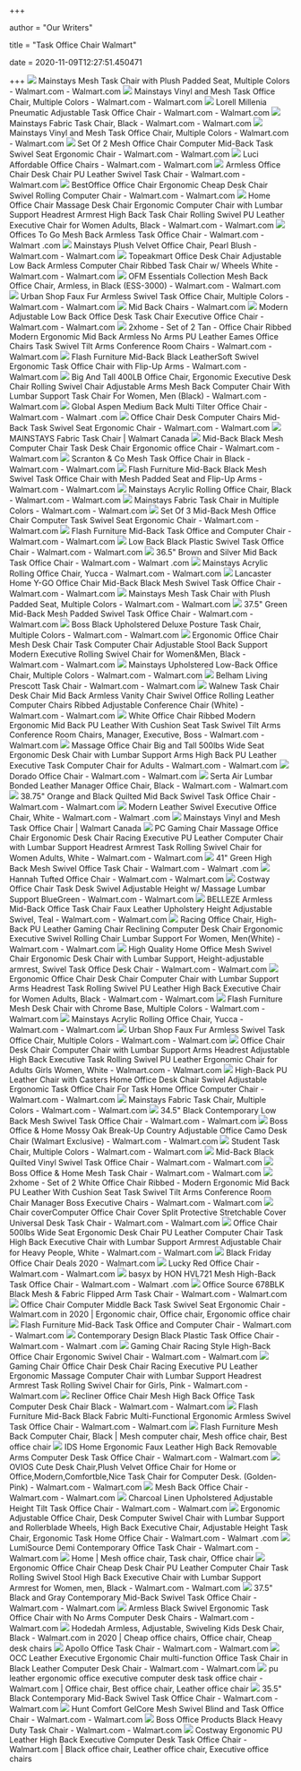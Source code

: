 +++
        
author = "Our Writers"
        
title = "Task Office Chair Walmart"
        
date = 2020-11-09T12:27:51.450471
        
+++
[ ![](https://i5.walmartimages.com/asr/1281a466-cac2-440f-92bb-67d602abb525_1.1dabca0d0223cff18349bd3240633da7.jpeg)](https://i5.walmartimages.com/asr/1281a466-cac2-440f-92bb-67d602abb525_1.1dabca0d0223cff18349bd3240633da7.jpeg) Mainstays Mesh Task Chair with Plush Padded Seat, Multiple Colors - Walmart.com  - Walmart.com
[ ![](https://i5.walmartimages.com/asr/eaeafd42-1062-4cee-8486-b88d738db64c_1.acd22421b5dd0db1962eeaaadd216a4e.jpeg)](https://i5.walmartimages.com/asr/eaeafd42-1062-4cee-8486-b88d738db64c_1.acd22421b5dd0db1962eeaaadd216a4e.jpeg) Mainstays Vinyl and Mesh Task Office Chair, Multiple Colors - Walmart.com -  Walmart.com
[ ![](https://i5.walmartimages.com/asr/4ac4e417-69d5-4633-b5a6-b69e8414cdbb_1.780faccb1a2ec1e02765c89ec0b987b8.jpeg?odnWidth=612&odnHeight=612&odnBg=ffffff)](https://i5.walmartimages.com/asr/4ac4e417-69d5-4633-b5a6-b69e8414cdbb_1.780faccb1a2ec1e02765c89ec0b987b8.jpeg?odnWidth=612&odnHeight=612&odnBg=ffffff) Lorell Millenia Pneumatic Adjustable Task Office Chair - Walmart.com -  Walmart.com
[ ![](https://i5.walmartimages.com/asr/88753296-1edc-4fec-913c-c3749c2dfcc8_1.d58f729c128f23a4a3a0c1080f39eb5b.jpeg?odnWidth=612&odnHeight=612&odnBg=ffffff)](https://i5.walmartimages.com/asr/88753296-1edc-4fec-913c-c3749c2dfcc8_1.d58f729c128f23a4a3a0c1080f39eb5b.jpeg?odnWidth=612&odnHeight=612&odnBg=ffffff) Mainstays Fabric Task Chair, Black - Walmart.com - Walmart.com
[ ![](https://i5.walmartimages.com/asr/cb7356ef-599b-43e2-8841-445703c10fb5_1.4e9f7a797e8e69edc102b86d980f8022.jpeg?odnWidth=612&odnHeight=612&odnBg=ffffff)](https://i5.walmartimages.com/asr/cb7356ef-599b-43e2-8841-445703c10fb5_1.4e9f7a797e8e69edc102b86d980f8022.jpeg?odnWidth=612&odnHeight=612&odnBg=ffffff) Mainstays Vinyl and Mesh Task Office Chair, Multiple Colors - Walmart.com -  Walmart.com
[ ![](https://i5.walmartimages.com/asr/4df5c3b0-1023-48fc-aa3b-106e3c95d691_1.92add7915e26918feb4903b3fe2f7fa9.jpeg?odnWidth=612&odnHeight=612&odnBg=ffffff)](https://i5.walmartimages.com/asr/4df5c3b0-1023-48fc-aa3b-106e3c95d691_1.92add7915e26918feb4903b3fe2f7fa9.jpeg?odnWidth=612&odnHeight=612&odnBg=ffffff) Set Of 2 Mesh Office Chair Computer Mid-Back Task Swivel Seat Ergonomic  Chair - Walmart.com - Walmart.com
[ ![](https://i5.walmartimages.com/asr/1137a803-68ff-432f-a14a-330c28b4cbe9_1.2c674019f4af93575356fb5d99790297.jpeg?odnWidth=612&odnHeight=612&odnBg=ffffff)](https://i5.walmartimages.com/asr/1137a803-68ff-432f-a14a-330c28b4cbe9_1.2c674019f4af93575356fb5d99790297.jpeg?odnWidth=612&odnHeight=612&odnBg=ffffff) Luci Affordable Office Chairs - Walmart.com - Walmart.com
[ ![](https://i5.walmartimages.com/asr/547cccd7-cfb8-419d-a8c2-2cf612e1eb05_1.d639368346c1b5b4fcb371a5cd4cf56c.jpeg?odnWidth=612&odnHeight=612&odnBg=ffffff)](https://i5.walmartimages.com/asr/547cccd7-cfb8-419d-a8c2-2cf612e1eb05_1.d639368346c1b5b4fcb371a5cd4cf56c.jpeg?odnWidth=612&odnHeight=612&odnBg=ffffff) Armless Office Chair Desk Chair PU Leather Swivel Task Chair - Walmart.com  - Walmart.com
[ ![](https://i5.walmartimages.com/asr/5bf5b155-ed9b-409d-950e-e178564f22e3_1.3406acb954f956357bc79cb4832ba3c2.jpeg?odnWidth=612&odnHeight=612&odnBg=ffffff)](https://i5.walmartimages.com/asr/5bf5b155-ed9b-409d-950e-e178564f22e3_1.3406acb954f956357bc79cb4832ba3c2.jpeg?odnWidth=612&odnHeight=612&odnBg=ffffff) BestOffice Office Chair Ergonomic Cheap Desk Chair Swivel Rolling Computer  Chair - Walmart.com - Walmart.com
[ ![](https://i5.walmartimages.com/asr/2ab43621-0110-48a0-9fd5-6db48d5ee8e4_1.ff8d1590e386fcecebeb781fd92010b1.jpeg?odnWidth=612&odnHeight=612&odnBg=ffffff)](https://i5.walmartimages.com/asr/2ab43621-0110-48a0-9fd5-6db48d5ee8e4_1.ff8d1590e386fcecebeb781fd92010b1.jpeg?odnWidth=612&odnHeight=612&odnBg=ffffff) Home Office Chair Massage Desk Chair Ergonomic Computer Chair with Lumbar  Support Headrest Armrest High Back Task Chair Rolling Swivel PU Leather Executive  Chair for Women Adults, Black - Walmart.com - Walmart.com
[ ![](https://i5.walmartimages.com/asr/9ab00f64-a7e7-4328-874e-9b1ddcb30b6c_1.f4c8af63d3c6b88694949df25505d075.jpeg?odnWidth=612&odnHeight=612&odnBg=ffffff)](https://i5.walmartimages.com/asr/9ab00f64-a7e7-4328-874e-9b1ddcb30b6c_1.f4c8af63d3c6b88694949df25505d075.jpeg?odnWidth=612&odnHeight=612&odnBg=ffffff) Offices To Go Mesh Back Armless Task Office Chair - Walmart.com - Walmart .com
[ ![](https://i5.walmartimages.com/asr/cfa99438-3fc7-464d-a8fd-5142eac51188_1.1100235c3e157c07b581c92eb1f39c08.jpeg?odnWidth=612&odnHeight=612&odnBg=ffffff)](https://i5.walmartimages.com/asr/cfa99438-3fc7-464d-a8fd-5142eac51188_1.1100235c3e157c07b581c92eb1f39c08.jpeg?odnWidth=612&odnHeight=612&odnBg=ffffff) Mainstays Plush Velvet Office Chair, Pearl Blush - Walmart.com - Walmart.com
[ ![](https://i5.walmartimages.com/asr/c9db417d-693b-40bf-af80-1f2ca7e668d5_1.b72be5e5b0656ffa5cdef0f83f05ae3f.png?odnWidth=612&odnHeight=612&odnBg=ffffff)](https://i5.walmartimages.com/asr/c9db417d-693b-40bf-af80-1f2ca7e668d5_1.b72be5e5b0656ffa5cdef0f83f05ae3f.png?odnWidth=612&odnHeight=612&odnBg=ffffff) Topeakmart Office Desk Chair Adjustable Low Back Armless Computer Chair  Ribbed Task Chair w/ Wheels White - Walmart.com - Walmart.com
[ ![](https://i5.walmartimages.com/asr/794a48e0-211e-4b46-bd15-ebb4178f5f4b_1.e0958d833ee3addf15bf3520217cf15f.jpeg?odnWidth=612&odnHeight=612&odnBg=ffffff)](https://i5.walmartimages.com/asr/794a48e0-211e-4b46-bd15-ebb4178f5f4b_1.e0958d833ee3addf15bf3520217cf15f.jpeg?odnWidth=612&odnHeight=612&odnBg=ffffff) OFM Essentials Collection Mesh Back Office Chair, Armless, in Black  (ESS-3000) - Walmart.com - Walmart.com
[ ![](https://i5.walmartimages.com/asr/49f98211-0bdd-4c87-aee5-66ffbd3f0f45_2.7aa4fb40c2f79abce838d92593a4e864.jpeg)](https://i5.walmartimages.com/asr/49f98211-0bdd-4c87-aee5-66ffbd3f0f45_2.7aa4fb40c2f79abce838d92593a4e864.jpeg) Urban Shop Faux Fur Armless Swivel Task Office Chair, Multiple Colors -  Walmart.com - Walmart.com
[ ![](https://i5.walmartimages.com/asr/ecfddb5a-eba0-445d-b282-1a1a60cdacb9_1.628cacc2088eab6faf7c058b427a6b70.jpeg)](https://i5.walmartimages.com/asr/ecfddb5a-eba0-445d-b282-1a1a60cdacb9_1.628cacc2088eab6faf7c058b427a6b70.jpeg) Mid Back Chairs - Walmart.com
[ ![](https://i5.walmartimages.com/asr/4482695c-291a-4975-8d7c-3ac7de2405ee_1.54a63c0e6a1ec15082d6d86fa4f70948.jpeg?odnWidth=612&odnHeight=612&odnBg=ffffff)](https://i5.walmartimages.com/asr/4482695c-291a-4975-8d7c-3ac7de2405ee_1.54a63c0e6a1ec15082d6d86fa4f70948.jpeg?odnWidth=612&odnHeight=612&odnBg=ffffff) Modern Adjustable Low Back Office Desk Task Chair Executive Office Chair -  Walmart.com - Walmart.com
[ ![](https://i5.walmartimages.com/asr/835dcbf8-aa1f-4ea0-befb-ffb8f3ecc2d4_1.ce2d68621c714b4fef23417bfa0c5989.jpeg?odnWidth=612&odnHeight=612&odnBg=ffffff)](https://i5.walmartimages.com/asr/835dcbf8-aa1f-4ea0-befb-ffb8f3ecc2d4_1.ce2d68621c714b4fef23417bfa0c5989.jpeg?odnWidth=612&odnHeight=612&odnBg=ffffff) 2xhome - Set of 2 Tan - Office Chair Ribbed Modern Ergonomic Mid Back  Armless No Arms PU Leather Eames Office Chairs Task Swivel Tilt Arms  Conference Room Chairs - Walmart.com - Walmart.com
[ ![](https://i5.walmartimages.com/asr/e1827d01-9558-4268-a78a-378a9b0cb072_3.c075ef56f9baf89f64bb6bc6832b47ff.jpeg?odnWidth=612&odnHeight=612&odnBg=ffffff)](https://i5.walmartimages.com/asr/e1827d01-9558-4268-a78a-378a9b0cb072_3.c075ef56f9baf89f64bb6bc6832b47ff.jpeg?odnWidth=612&odnHeight=612&odnBg=ffffff) Flash Furniture Mid-Back Black LeatherSoft Swivel Ergonomic Task Office  Chair with Flip-Up Arms - Walmart.com - Walmart.com
[ ![](https://i5.walmartimages.com/asr/856b7105-dc30-4a09-a085-90879071abb4_1.4613fe80f540140dc0c7327e28febe00.jpeg?odnWidth=612&odnHeight=612&odnBg=ffffff)](https://i5.walmartimages.com/asr/856b7105-dc30-4a09-a085-90879071abb4_1.4613fe80f540140dc0c7327e28febe00.jpeg?odnWidth=612&odnHeight=612&odnBg=ffffff) Big And Tall 400LB Office Chair, Ergonomic Executive Desk Chair Rolling  Swivel Chair Adjustable Arms Mesh Back Computer Chair With Lumbar Support Task  Chair For Women, Men (Black) - Walmart.com - Walmart.com
[ ![](https://i5.walmartimages.com/asr/6f514c43-37fd-48db-85c6-8c5d92572b3b_1.f28d67b3d784386aa9a14f5f7c81d25a.jpeg?odnWidth=612&odnHeight=612&odnBg=ffffff)](https://i5.walmartimages.com/asr/6f514c43-37fd-48db-85c6-8c5d92572b3b_1.f28d67b3d784386aa9a14f5f7c81d25a.jpeg?odnWidth=612&odnHeight=612&odnBg=ffffff) Global Aspen Medium Back Multi Tilter Office Chair - Walmart.com - Walmart .com
[ ![](https://i5.walmartimages.com/asr/ee213ddb-bea9-4e6b-ad76-a113443e58cd_1.8115a86f125dfb6e5e96f0c4b610bf97.jpeg?odnWidth=612&odnHeight=612&odnBg=ffffff)](https://i5.walmartimages.com/asr/ee213ddb-bea9-4e6b-ad76-a113443e58cd_1.8115a86f125dfb6e5e96f0c4b610bf97.jpeg?odnWidth=612&odnHeight=612&odnBg=ffffff) Office Chair Desk Computer Chairs Mid-Back Task Swivel Seat Ergonomic Chair  - Walmart.com - Walmart.com
[ ![](https://i5.walmartimages.ca/images/Large/32_/new/999999-945476100332_NEW.jpg)](https://i5.walmartimages.ca/images/Large/32_/new/999999-945476100332_NEW.jpg) MAINSTAYS Fabric Task Chair | Walmart Canada
[ ![](https://i5.walmartimages.com/asr/422ea516-3ba3-4c65-af60-702c4e6aac01_1.001ff6a289ae29082fb5cd03419f5545.jpeg?odnWidth=612&odnHeight=612&odnBg=ffffff)](https://i5.walmartimages.com/asr/422ea516-3ba3-4c65-af60-702c4e6aac01_1.001ff6a289ae29082fb5cd03419f5545.jpeg?odnWidth=612&odnHeight=612&odnBg=ffffff) Mid-Back Black Mesh Computer Chair Task Desk Chair Ergonomic office Chair -  Walmart.com - Walmart.com
[ ![](https://i5.walmartimages.com/asr/a87302ee-b3f5-40b4-9dc8-6d26a0ce7245_1.64dd2754d54433b18a7bd81450bcb745.jpeg)](https://i5.walmartimages.com/asr/a87302ee-b3f5-40b4-9dc8-6d26a0ce7245_1.64dd2754d54433b18a7bd81450bcb745.jpeg) Scranton & Co Mesh Task Office Chair in Black - Walmart.com - Walmart.com
[ ![](https://i5.walmartimages.com/asr/1675a88d-5061-4e29-acba-b732979d12ab_3.6aca24c88e4b3784e78154b853145722.jpeg?odnWidth=612&odnHeight=612&odnBg=ffffff)](https://i5.walmartimages.com/asr/1675a88d-5061-4e29-acba-b732979d12ab_3.6aca24c88e4b3784e78154b853145722.jpeg?odnWidth=612&odnHeight=612&odnBg=ffffff) Flash Furniture Mid-Back Black Mesh Swivel Task Office Chair with Mesh  Padded Seat and Flip-Up Arms - Walmart.com - Walmart.com
[ ![](https://i5.walmartimages.com/asr/0ad86ae9-141d-4b75-b374-65c8573a08a5_1.bfc7777d83eade381bb9c508e23bb7b0.jpeg)](https://i5.walmartimages.com/asr/0ad86ae9-141d-4b75-b374-65c8573a08a5_1.bfc7777d83eade381bb9c508e23bb7b0.jpeg) Mainstays Acrylic Rolling Office Chair, Black - Walmart.com - Walmart.com
[ ![](https://i5.walmartimages.com/asr/097b4b92-1e7b-4944-a124-482d026f7d4f_1.423efa475d8edbe6fb004f0ec1f9cca7.jpeg)](https://i5.walmartimages.com/asr/097b4b92-1e7b-4944-a124-482d026f7d4f_1.423efa475d8edbe6fb004f0ec1f9cca7.jpeg) Mainstays Fabric Task Chair in Multiple Colors - Walmart.com - Walmart.com
[ ![](https://i5.walmartimages.com/asr/6b937ad0-33d7-4e56-88d6-62e581dff983_1.6bfbae4520425264bf13fd1d5d83761e.jpeg?odnWidth=612&odnHeight=612&odnBg=ffffff)](https://i5.walmartimages.com/asr/6b937ad0-33d7-4e56-88d6-62e581dff983_1.6bfbae4520425264bf13fd1d5d83761e.jpeg?odnWidth=612&odnHeight=612&odnBg=ffffff) Set Of 3 Mid-Back Mesh Office Chair Computer Task Swivel Seat Ergonomic  Chair - Walmart.com - Walmart.com
[ ![](https://i5.walmartimages.com/asr/192c84b0-60d2-475c-91bf-11d27fbc83b2.6cb24a77f50324fa27f482605add8f57.jpeg?odnWidth=612&odnHeight=612&odnBg=ffffff)](https://i5.walmartimages.com/asr/192c84b0-60d2-475c-91bf-11d27fbc83b2.6cb24a77f50324fa27f482605add8f57.jpeg?odnWidth=612&odnHeight=612&odnBg=ffffff) Flash Furniture Mid-Back Task Office and Computer Chair - Walmart.com -  Walmart.com
[ ![](https://i5.walmartimages.com/asr/dd92943f-dc68-4c6c-8905-71a7f9e3ae07_1.9898037cd25173a4b921ced0e07d13f1.jpeg?odnWidth=612&odnHeight=612&odnBg=ffffff)](https://i5.walmartimages.com/asr/dd92943f-dc68-4c6c-8905-71a7f9e3ae07_1.9898037cd25173a4b921ced0e07d13f1.jpeg?odnWidth=612&odnHeight=612&odnBg=ffffff) Low Back Black Plastic Swivel Task Office Chair - Walmart.com - Walmart.com
[ ![](https://i5.walmartimages.com/asr/f9972c72-6933-4ed8-9c7b-d3eb3444f2a5.c9236b2f465cd18b17d8b54b06dbfd0e.jpeg?odnWidth=612&odnHeight=612&odnBg=ffffff)](https://i5.walmartimages.com/asr/f9972c72-6933-4ed8-9c7b-d3eb3444f2a5.c9236b2f465cd18b17d8b54b06dbfd0e.jpeg?odnWidth=612&odnHeight=612&odnBg=ffffff) 36.5" Brown and Silver Mid Back Task Office Chair - Walmart.com - Walmart .com
[ ![](https://i5.walmartimages.com/asr/ab65539b-f6fc-4067-af02-d4617cac9d39_1.b056e1bb2d434ad09df3cf7bb884020d.jpeg?odnWidth=612&odnHeight=612&odnBg=ffffff)](https://i5.walmartimages.com/asr/ab65539b-f6fc-4067-af02-d4617cac9d39_1.b056e1bb2d434ad09df3cf7bb884020d.jpeg?odnWidth=612&odnHeight=612&odnBg=ffffff) Mainstays Acrylic Rolling Office Chair, Yucca - Walmart.com - Walmart.com
[ ![](https://i5.walmartimages.com/asr/bf88b37c-1364-496b-a82e-2abe4641a163.2cf25a42d5b15260ad44f2bd1c6dd6b5.jpeg?odnWidth=612&odnHeight=612&odnBg=ffffff)](https://i5.walmartimages.com/asr/bf88b37c-1364-496b-a82e-2abe4641a163.2cf25a42d5b15260ad44f2bd1c6dd6b5.jpeg?odnWidth=612&odnHeight=612&odnBg=ffffff) Lancaster Home Y-GO Office Chair Mid-Back Black Mesh Swivel Task Office  Chair - Walmart.com - Walmart.com
[ ![](https://i5.walmartimages.com/asr/c1444645-e39b-4c37-ab16-31ca3c3c1418_1.b91f71906c7a9a4a948d70733dc1a398.jpeg?odnWidth=612&odnHeight=612&odnBg=ffffff)](https://i5.walmartimages.com/asr/c1444645-e39b-4c37-ab16-31ca3c3c1418_1.b91f71906c7a9a4a948d70733dc1a398.jpeg?odnWidth=612&odnHeight=612&odnBg=ffffff) Mainstays Mesh Task Chair with Plush Padded Seat, Multiple Colors - Walmart.com  - Walmart.com
[ ![](https://i5.walmartimages.com/asr/d452095c-5b5b-4d21-bc5d-ca4ae982ed29.eb8fa4f21d0cf494b3dc45f66719b525.jpeg?odnWidth=612&odnHeight=612&odnBg=ffffff)](https://i5.walmartimages.com/asr/d452095c-5b5b-4d21-bc5d-ca4ae982ed29.eb8fa4f21d0cf494b3dc45f66719b525.jpeg?odnWidth=612&odnHeight=612&odnBg=ffffff) 37.5" Green Mid-Back Mesh Padded Swivel Task Office Chair - Walmart.com -  Walmart.com
[ ![](https://i5.walmartimages.com/asr/22ae3c7d-eafa-470a-a9fb-12db76a88f20_1.54f816ce03b519b83b5aa5300c4c35e6.jpeg)](https://i5.walmartimages.com/asr/22ae3c7d-eafa-470a-a9fb-12db76a88f20_1.54f816ce03b519b83b5aa5300c4c35e6.jpeg) Boss Black Upholstered Deluxe Posture Task Chair, Multiple Colors - Walmart.com  - Walmart.com
[ ![](https://i5.walmartimages.com/asr/bb9a7d4f-3623-49ac-8047-1b1b7e15274d_1.8e637c12054149da486d00cd3d046aa9.jpeg?odnWidth=612&odnHeight=612&odnBg=ffffff)](https://i5.walmartimages.com/asr/bb9a7d4f-3623-49ac-8047-1b1b7e15274d_1.8e637c12054149da486d00cd3d046aa9.jpeg?odnWidth=612&odnHeight=612&odnBg=ffffff) Ergonomic Office Chair Mesh Desk Chair Task Computer Chair Adjustable Stool  Back Support Modern Executive Rolling Swivel Chair for Women&Men, Black -  Walmart.com - Walmart.com
[ ![](https://i5.walmartimages.com/asr/5ab773ac-1429-45b4-b262-658a37e3d572_1.74ab8877ff5bdcb2440dcade1ae66d72.jpeg?odnWidth=612&odnHeight=612&odnBg=ffffff)](https://i5.walmartimages.com/asr/5ab773ac-1429-45b4-b262-658a37e3d572_1.74ab8877ff5bdcb2440dcade1ae66d72.jpeg?odnWidth=612&odnHeight=612&odnBg=ffffff) Mainstays Upholstered Low-Back Office Chair, Multiple Colors - Walmart.com  - Walmart.com
[ ![](https://i5.walmartimages.com/asr/48176224-b49b-4ea5-af05-c98d48537c13_1.d56cafaac1c2bbe47d4549c6caaaa29b.jpeg?odnWidth=612&odnHeight=612&odnBg=ffffff)](https://i5.walmartimages.com/asr/48176224-b49b-4ea5-af05-c98d48537c13_1.d56cafaac1c2bbe47d4549c6caaaa29b.jpeg?odnWidth=612&odnHeight=612&odnBg=ffffff) Belham Living Prescott Task Chair - Walmart.com - Walmart.com
[ ![](https://i5.walmartimages.com/asr/91784786-4cd9-4fec-ae77-47d5182c4c24_1.4637b169b795471e3551f972eb7e8e55.jpeg?odnWidth=612&odnHeight=612&odnBg=ffffff)](https://i5.walmartimages.com/asr/91784786-4cd9-4fec-ae77-47d5182c4c24_1.4637b169b795471e3551f972eb7e8e55.jpeg?odnWidth=612&odnHeight=612&odnBg=ffffff) Walnew Task Chair Desk Chair Mid Back Armless Vanity Chair Swivel Office  Rolling Leather Computer Chairs Ribbed Adjustable Conference Chair (White)  - Walmart.com - Walmart.com
[ ![](https://i5.walmartimages.com/asr/2af356b6-69a6-48cd-a007-bccaa8f1c8fd_1.f5b7febf99e658e121d2c606db48ff63.jpeg?odnWidth=612&odnHeight=612&odnBg=ffffff)](https://i5.walmartimages.com/asr/2af356b6-69a6-48cd-a007-bccaa8f1c8fd_1.f5b7febf99e658e121d2c606db48ff63.jpeg?odnWidth=612&odnHeight=612&odnBg=ffffff) White Office Chair Ribbed Modern Ergonomic Mid Back PU Leather With Cushion Seat  Task Swivel Tilt Arms Conference Room Chairs, Manager, Executive, Boss -  Walmart.com - Walmart.com
[ ![](https://i5.walmartimages.com/asr/c583cb1d-9bcf-44cd-b22b-143a013dd2b0_1.8d3d54e512c4b80b1b67d8ca8c73f098.jpeg?odnWidth=612&odnHeight=612&odnBg=ffffff)](https://i5.walmartimages.com/asr/c583cb1d-9bcf-44cd-b22b-143a013dd2b0_1.8d3d54e512c4b80b1b67d8ca8c73f098.jpeg?odnWidth=612&odnHeight=612&odnBg=ffffff) Massage Office Chair Big and Tall 500lbs Wide Seat Ergonomic Desk Chair  with Lumbar Support Arms High Back PU Leather Executive Task Computer Chair  for Adults - Walmart.com - Walmart.com
[ ![](https://i5.walmartimages.com/asr/6e82d89e-d4d6-4ef9-9baf-9f2bf828cfeb_1.fcfe04e93ee7fb589f82abc54d22f9e2.jpeg?odnWidth=612&odnHeight=612&odnBg=ffffff)](https://i5.walmartimages.com/asr/6e82d89e-d4d6-4ef9-9baf-9f2bf828cfeb_1.fcfe04e93ee7fb589f82abc54d22f9e2.jpeg?odnWidth=612&odnHeight=612&odnBg=ffffff) Dorado Office Chair - Walmart.com - Walmart.com
[ ![](https://i5.walmartimages.com/asr/97743681-26f4-4fcc-bd46-305d1e55b797_1.6e7dec942151e853be462bd2d0f2d8e0.jpeg)](https://i5.walmartimages.com/asr/97743681-26f4-4fcc-bd46-305d1e55b797_1.6e7dec942151e853be462bd2d0f2d8e0.jpeg) Serta Air Lumbar Bonded Leather Manager Office Chair, Black - Walmart.com -  Walmart.com
[ ![](https://i5.walmartimages.com/asr/bf0a4b15-300f-40ab-9fe0-98d94245fc8c.9f9721ed327da899c011eb59b17af56c.jpeg?odnWidth=612&odnHeight=612&odnBg=ffffff)](https://i5.walmartimages.com/asr/bf0a4b15-300f-40ab-9fe0-98d94245fc8c.9f9721ed327da899c011eb59b17af56c.jpeg?odnWidth=612&odnHeight=612&odnBg=ffffff) 38.75" Orange and Black Quilted Mid Back Swivel Task Office Chair - Walmart.com  - Walmart.com
[ ![](https://i5.walmartimages.com/asr/27290291-b787-458a-bbfc-bdb667134167_1.9e23e95cab031e546099e38b5b96340d.jpeg?odnWidth=612&odnHeight=612&odnBg=ffffff)](https://i5.walmartimages.com/asr/27290291-b787-458a-bbfc-bdb667134167_1.9e23e95cab031e546099e38b5b96340d.jpeg?odnWidth=612&odnHeight=612&odnBg=ffffff) Modern Leather Swivel Executive Office Chair, White - Walmart.com - Walmart .com
[ ![](https://i5.walmartimages.ca/images/Enlarge/132/372/6000199132372.jpg)](https://i5.walmartimages.ca/images/Enlarge/132/372/6000199132372.jpg) Mainstays Vinyl and Mesh Task Office Chair | Walmart Canada
[ ![](https://i5.walmartimages.com/asr/389aaf4d-b17d-4e5b-ad6a-2615704dfcea_1.d0fb6a13c6851a2afebd163c6ef05d57.jpeg?odnWidth=612&odnHeight=612&odnBg=ffffff)](https://i5.walmartimages.com/asr/389aaf4d-b17d-4e5b-ad6a-2615704dfcea_1.d0fb6a13c6851a2afebd163c6ef05d57.jpeg?odnWidth=612&odnHeight=612&odnBg=ffffff) PC Gaming Chair Massage Office Chair Ergonomic Desk Chair Racing Executive  PU Leather Computer Chair with Lumbar Support Headrest Armrest Task Rolling  Swivel Chair for Women Adults, White - Walmart.com - Walmart.com
[ ![](https://i5.walmartimages.com/asr/1dedc99b-e173-4f35-bf58-d24ed5bb17ec.e42be413ac56ea57a24b5f55b0f83e53.jpeg?odnWidth=612&odnHeight=612&odnBg=ffffff)](https://i5.walmartimages.com/asr/1dedc99b-e173-4f35-bf58-d24ed5bb17ec.e42be413ac56ea57a24b5f55b0f83e53.jpeg?odnWidth=612&odnHeight=612&odnBg=ffffff) 41" Green High Back Mesh Swivel Office Task Chair - Walmart.com - Walmart .com
[ ![](https://i5.walmartimages.com/asr/06330877-bfef-4c21-aaf3-10983738b612_1.88687a68d6d93a86d810c181a1e2a20a.jpeg?odnWidth=612&odnHeight=612&odnBg=ffffff)](https://i5.walmartimages.com/asr/06330877-bfef-4c21-aaf3-10983738b612_1.88687a68d6d93a86d810c181a1e2a20a.jpeg?odnWidth=612&odnHeight=612&odnBg=ffffff) Hannah Tufted Office Chair - Walmart.com - Walmart.com
[ ![](https://i5.walmartimages.com/asr/6d0eac62-9589-4257-be80-b6d8c859fe61_1.05fde0c985b0f31cee52820977a113b7.jpeg?odnWidth=612&odnHeight=612&odnBg=ffffff)](https://i5.walmartimages.com/asr/6d0eac62-9589-4257-be80-b6d8c859fe61_1.05fde0c985b0f31cee52820977a113b7.jpeg?odnWidth=612&odnHeight=612&odnBg=ffffff) Costway Office Chair Task Desk Swivel Adjustable Height w/ Massage Lumbar  Support BlueGreen - Walmart.com - Walmart.com
[ ![](https://i5.walmartimages.com/asr/1f69ecff-73d6-42e4-88e9-989148bab449.c72abedf0d611e4d2c73a3ff06dcea38.jpeg?odnWidth=612&odnHeight=612&odnBg=ffffff)](https://i5.walmartimages.com/asr/1f69ecff-73d6-42e4-88e9-989148bab449.c72abedf0d611e4d2c73a3ff06dcea38.jpeg?odnWidth=612&odnHeight=612&odnBg=ffffff) BELLEZE Armless Mid-Back Office Task Chair Faux Leather Upholstery Height  Adjustable Swivel, Teal - Walmart.com - Walmart.com
[ ![](https://i5.walmartimages.com/asr/dad43252-c144-4766-95cf-d5779c5db225_1.1095c26367a36e18e028cac3f4a44ac1.jpeg?odnWidth=612&odnHeight=612&odnBg=ffffff)](https://i5.walmartimages.com/asr/dad43252-c144-4766-95cf-d5779c5db225_1.1095c26367a36e18e028cac3f4a44ac1.jpeg?odnWidth=612&odnHeight=612&odnBg=ffffff) Racing Office Chair, High-Back PU Leather Gaming Chair Reclining Computer  Desk Chair Ergonomic Executive Swivel Rolling Chair Lumbar Support For  Women, Men(White) - Walmart.com - Walmart.com
[ ![](https://i5.walmartimages.com/asr/943c9099-a6c4-4a58-bb33-1190bb8cc86d.8dd4499daa3522f97b0dee57e3a89844.jpeg?odnWidth=612&odnHeight=612&odnBg=ffffff)](https://i5.walmartimages.com/asr/943c9099-a6c4-4a58-bb33-1190bb8cc86d.8dd4499daa3522f97b0dee57e3a89844.jpeg?odnWidth=612&odnHeight=612&odnBg=ffffff) High Quality Home Office Mesh Swivel Chair Ergonomic Desk Chair with Lumbar  Support, Height-adjustable armrest, Swivel Task Office Desk Chair - Walmart.com  - Walmart.com
[ ![](https://i5.walmartimages.com/asr/46e654d3-5646-4ad5-b1ab-6347bb333146_1.5c425340ff8e29d5fb09ee8f26d0b571.jpeg?odnWidth=612&odnHeight=612&odnBg=ffffff)](https://i5.walmartimages.com/asr/46e654d3-5646-4ad5-b1ab-6347bb333146_1.5c425340ff8e29d5fb09ee8f26d0b571.jpeg?odnWidth=612&odnHeight=612&odnBg=ffffff) Ergonomic Office Chair Desk Chair Computer Chair with Lumbar Support Arms  Headrest Task Rolling Swivel PU Leather High Back Executive Chair for Women  Adults, Black - Walmart.com - Walmart.com
[ ![](https://i5.walmartimages.com/asr/9a3a5510-82b6-45de-b6d4-bf7b92a577aa_1.0c2670d593efa3ecb8a9ad3cdd36cd3e.jpeg)](https://i5.walmartimages.com/asr/9a3a5510-82b6-45de-b6d4-bf7b92a577aa_1.0c2670d593efa3ecb8a9ad3cdd36cd3e.jpeg) Flash Furniture Mesh Desk Chair with Chrome Base, Multiple Colors - Walmart.com  - Walmart.com
[ ![](https://i5.walmartimages.com/asr/07505753-34d4-4d39-a494-0597739b2450_1.7bde7a5a6d54ac910476fea98f6d9ac6.jpeg)](https://i5.walmartimages.com/asr/07505753-34d4-4d39-a494-0597739b2450_1.7bde7a5a6d54ac910476fea98f6d9ac6.jpeg) Mainstays Acrylic Rolling Office Chair, Yucca - Walmart.com - Walmart.com
[ ![](https://i5.walmartimages.com/asr/72fa555b-072d-4071-804f-aff94630a2f9_1.ae097f411a9229761764ab41a1d7bde5.jpeg)](https://i5.walmartimages.com/asr/72fa555b-072d-4071-804f-aff94630a2f9_1.ae097f411a9229761764ab41a1d7bde5.jpeg) Urban Shop Faux Fur Armless Swivel Task Office Chair, Multiple Colors -  Walmart.com - Walmart.com
[ ![](https://i5.walmartimages.com/asr/0fd99868-43d7-40e4-9c70-dc2bcc0df7a7_1.f18b00abef64028c4764fbe9c1f945d7.jpeg?odnWidth=612&odnHeight=612&odnBg=ffffff)](https://i5.walmartimages.com/asr/0fd99868-43d7-40e4-9c70-dc2bcc0df7a7_1.f18b00abef64028c4764fbe9c1f945d7.jpeg?odnWidth=612&odnHeight=612&odnBg=ffffff) Office Chair Desk Chair Computer Chair with Lumbar Support Arms Headrest  Adjustable High Back Executive Task Rolling Swivel PU Leather Ergonomic  Chair for Adults Girls Women, White - Walmart.com - Walmart.com
[ ![](https://i5.walmartimages.com/asr/083554b7-7cfa-4ab7-9d34-7453f88bc4b2.3d2d31a6c2be718649d117eb6d16fee0.jpeg?odnWidth=612&odnHeight=612&odnBg=ffffff)](https://i5.walmartimages.com/asr/083554b7-7cfa-4ab7-9d34-7453f88bc4b2.3d2d31a6c2be718649d117eb6d16fee0.jpeg?odnWidth=612&odnHeight=612&odnBg=ffffff) High-Back PU Leather Chair with Casters Home Office Desk Chair Swivel  Adjustable Ergonomic Task Office Chair For Task Home Office Computer Chair  - Walmart.com - Walmart.com
[ ![](https://i5.walmartimages.com/asr/f7c3c48b-d00e-4c51-a518-5e4aa979e0fd_1.c6a44dcdf4230144bd2a83f064befc1d.jpeg)](https://i5.walmartimages.com/asr/f7c3c48b-d00e-4c51-a518-5e4aa979e0fd_1.c6a44dcdf4230144bd2a83f064befc1d.jpeg) Mainstays Fabric Task Chair, Multiple Colors - Walmart.com - Walmart.com
[ ![](https://i5.walmartimages.com/asr/1ddc923d-2e0c-4570-a957-6c1579c6914e.575bc7e84dee68c84de8a306da0e3ec1.jpeg?odnWidth=612&odnHeight=612&odnBg=ffffff)](https://i5.walmartimages.com/asr/1ddc923d-2e0c-4570-a957-6c1579c6914e.575bc7e84dee68c84de8a306da0e3ec1.jpeg?odnWidth=612&odnHeight=612&odnBg=ffffff) 34.5" Black Contemporary Low Back Mesh Swivel Task Office Chair - Walmart.com  - Walmart.com
[ ![](https://i5.walmartimages.com/asr/8fa9f890-7ba1-40c4-82f4-eda8694d063f_1.7f569a4188749d0ac79a454bb2136bc1.jpeg)](https://i5.walmartimages.com/asr/8fa9f890-7ba1-40c4-82f4-eda8694d063f_1.7f569a4188749d0ac79a454bb2136bc1.jpeg) Boss Office & Home Mossy Oak Break-Up Country Adjustable Office Camo Desk  Chair (Walmart Exclusive) - Walmart.com - Walmart.com
[ ![](https://i5.walmartimages.com/asr/4ce6d69b-97b5-4cf6-b142-9505e9a6f039_1.818c774bb350813d82c7b5b332d6f3e4.jpeg?odnWidth=612&odnHeight=612&odnBg=ffffff)](https://i5.walmartimages.com/asr/4ce6d69b-97b5-4cf6-b142-9505e9a6f039_1.818c774bb350813d82c7b5b332d6f3e4.jpeg?odnWidth=612&odnHeight=612&odnBg=ffffff) Student Task Chair, Multiple Colors - Walmart.com - Walmart.com
[ ![](https://i5.walmartimages.com/asr/2a739f65-0c93-4f7e-a6f6-aa32da29c3a9_1.9159f36e149cfcc64d860c98542d7323.jpeg?odnWidth=612&odnHeight=612&odnBg=ffffff)](https://i5.walmartimages.com/asr/2a739f65-0c93-4f7e-a6f6-aa32da29c3a9_1.9159f36e149cfcc64d860c98542d7323.jpeg?odnWidth=612&odnHeight=612&odnBg=ffffff) Mid-Back Black Quilted Vinyl Swivel Task Office Chair - Walmart.com -  Walmart.com
[ ![](https://i5.walmartimages.com/asr/d53cbbd3-bdf4-4f3f-a517-679e94bd4a8f_1.38647c51ca74f9e4c6dbc53fd6531107.jpeg?odnWidth=612&odnHeight=612&odnBg=ffffff)](https://i5.walmartimages.com/asr/d53cbbd3-bdf4-4f3f-a517-679e94bd4a8f_1.38647c51ca74f9e4c6dbc53fd6531107.jpeg?odnWidth=612&odnHeight=612&odnBg=ffffff) Boss Office & Home Mesh Task Chair - Walmart.com - Walmart.com
[ ![](https://i5.walmartimages.com/asr/04d88e68-0562-4b77-b490-98044257ffb8_1.ab29337ef910f1b033bcbac762100678.jpeg?odnWidth=612&odnHeight=612&odnBg=ffffff)](https://i5.walmartimages.com/asr/04d88e68-0562-4b77-b490-98044257ffb8_1.ab29337ef910f1b033bcbac762100678.jpeg?odnWidth=612&odnHeight=612&odnBg=ffffff) 2xhome - Set of 2 White Office Chair Ribbed - Modern Ergonomic Mid Back PU  Leather With Cushion Seat Task Swivel Tilt Arms Conference Room Chair  Manager Boss Executive Chairs - Walmart.com - Walmart.com
[ ![](https://i5.walmartimages.com/asr/ca5c0f2b-9973-445c-9a26-2c7738854398.3cf7441128243557eaa053ea10709fe8.jpeg?odnWidth=612&odnHeight=612&odnBg=ffffff)](https://i5.walmartimages.com/asr/ca5c0f2b-9973-445c-9a26-2c7738854398.3cf7441128243557eaa053ea10709fe8.jpeg?odnWidth=612&odnHeight=612&odnBg=ffffff) Chair coverComputer Office Chair Cover Split Protective Stretchable Cover  Universal Desk Task Chair - Walmart.com - Walmart.com
[ ![](https://i5.walmartimages.com/asr/88a10adc-8df1-4a86-8290-b16c6c86b66a_1.c02a547adabfb0dabc28cc4f19696356.jpeg?odnWidth=612&odnHeight=612&odnBg=ffffff)](https://i5.walmartimages.com/asr/88a10adc-8df1-4a86-8290-b16c6c86b66a_1.c02a547adabfb0dabc28cc4f19696356.jpeg?odnWidth=612&odnHeight=612&odnBg=ffffff) Office Chair 500lbs Wide Seat Ergonomic Desk Chair PU Leather Computer  Chair Task High Back Executive Chair with Lumbar Support Armrest Adjustable  Chair for Heavy People, White - Walmart.com - Walmart.com
[ ![](https://i5.walmartimages.com/asr/f899e96e-f0b0-4432-974e-5eb4fa061551_1.743134395de4195d7e994d0e3858841d.jpeg?odnHeight=200&odnWidth=200&odnBg=ffffff)](https://i5.walmartimages.com/asr/f899e96e-f0b0-4432-974e-5eb4fa061551_1.743134395de4195d7e994d0e3858841d.jpeg?odnHeight=200&odnWidth=200&odnBg=ffffff) Black Friday Office Chair Deals 2020 - Walmart.com
[ ![](https://i5.walmartimages.com/asr/729080bd-9566-4730-bf11-a79b4ec4104d_1.8f17ac113c8cf19bec7d115cf1496a8a.jpeg?odnWidth=612&odnHeight=612&odnBg=ffffff)](https://i5.walmartimages.com/asr/729080bd-9566-4730-bf11-a79b4ec4104d_1.8f17ac113c8cf19bec7d115cf1496a8a.jpeg?odnWidth=612&odnHeight=612&odnBg=ffffff) Lucky Red Office Chair - Walmart.com - Walmart.com
[ ![](https://i5.walmartimages.com/asr/e3838470-1eab-41fd-a2c6-21e108ad8aaa_1.a32f19e3dfe9b2c92e24c3fc7961f85e.jpeg?odnWidth=612&odnHeight=612&odnBg=ffffff)](https://i5.walmartimages.com/asr/e3838470-1eab-41fd-a2c6-21e108ad8aaa_1.a32f19e3dfe9b2c92e24c3fc7961f85e.jpeg?odnWidth=612&odnHeight=612&odnBg=ffffff) basyx by HON HVL721 Mesh High-Back Task Office Chair - Walmart.com - Walmart .com
[ ![](https://i5.walmartimages.com/asr/9d1a9fd3-859b-4599-95c7-6770931e6f98.09716c2229a8b62dacc1743e6d0e945a.jpeg?odnWidth=612&odnHeight=612&odnBg=ffffff)](https://i5.walmartimages.com/asr/9d1a9fd3-859b-4599-95c7-6770931e6f98.09716c2229a8b62dacc1743e6d0e945a.jpeg?odnWidth=612&odnHeight=612&odnBg=ffffff) Office Source 678BLK Black Mesh & Fabric Flipped Arm Task Chair - Walmart.com  - Walmart.com
[ ![](https://i.pinimg.com/474x/af/80/d8/af80d81a1979bc24c795c8092bca3cff.jpg)](https://i.pinimg.com/474x/af/80/d8/af80d81a1979bc24c795c8092bca3cff.jpg) Office Chair Computer Middle Back Task Swivel Seat Ergonomic Chair - Walmart.com  in 2020 | Ergonomic chair, Office chair, Ergonomic office chair
[ ![](https://i5.walmartimages.com/asr/695ae4c6-b594-4da9-91ef-e65d9936b723.c8e3b167650a95a98c6b5fc7324a5a65.jpeg?odnWidth=612&odnHeight=612&odnBg=ffffff)](https://i5.walmartimages.com/asr/695ae4c6-b594-4da9-91ef-e65d9936b723.c8e3b167650a95a98c6b5fc7324a5a65.jpeg?odnWidth=612&odnHeight=612&odnBg=ffffff) Flash Furniture Mid-Back Task Office and Computer Chair - Walmart.com -  Walmart.com
[ ![](https://i5.walmartimages.com/asr/441a284b-6be0-452c-a261-ee3d6383a450_1.bc01028276ac6cdc6ec85ead05fc4a85.jpeg?odnWidth=612&odnHeight=612&odnBg=ffffff)](https://i5.walmartimages.com/asr/441a284b-6be0-452c-a261-ee3d6383a450_1.bc01028276ac6cdc6ec85ead05fc4a85.jpeg?odnWidth=612&odnHeight=612&odnBg=ffffff) Contemporary Design Black Plastic Task Office Chair - Walmart.com - Walmart .com
[ ![](https://i5.walmartimages.com/asr/36ab2720-66c3-44b9-b4c9-ea3eedec6979_1.d23e019c221965f2f71335473154626f.jpeg?odnWidth=612&odnHeight=612&odnBg=ffffff)](https://i5.walmartimages.com/asr/36ab2720-66c3-44b9-b4c9-ea3eedec6979_1.d23e019c221965f2f71335473154626f.jpeg?odnWidth=612&odnHeight=612&odnBg=ffffff) Gaming Chair Racing Style High-Back Office Chair Ergonomic Swivel Chair -  Walmart.com - Walmart.com
[ ![](https://i5.walmartimages.com/asr/ee9306aa-6afc-4282-9c04-70f3f43515c0_1.58520dfa58454f1183988272b54b999e.jpeg?odnWidth=612&odnHeight=612&odnBg=ffffff)](https://i5.walmartimages.com/asr/ee9306aa-6afc-4282-9c04-70f3f43515c0_1.58520dfa58454f1183988272b54b999e.jpeg?odnWidth=612&odnHeight=612&odnBg=ffffff) Gaming Chair Office Chair Desk Chair Racing Executive PU Leather Ergonomic  Massage Computer Chair with Lumbar Support Headrest Armrest Task Rolling  Swivel Chair for Girls, Pink - Walmart.com - Walmart.com
[ ![](https://i5.walmartimages.com/asr/4fd29633-fbd6-4668-9ec4-a4dbc50cd3fc_1.2dc3e30b580eb36531266d375125a30c.jpeg?odnWidth=612&odnHeight=612&odnBg=ffffff)](https://i5.walmartimages.com/asr/4fd29633-fbd6-4668-9ec4-a4dbc50cd3fc_1.2dc3e30b580eb36531266d375125a30c.jpeg?odnWidth=612&odnHeight=612&odnBg=ffffff) Recliner Office Chair Mesh High Back Office Task Computer Desk Chair Black  - Walmart.com - Walmart.com
[ ![](https://i5.walmartimages.com/asr/8cb36cac-79bd-405a-b670-0208aa661a47_1.972ec09c653d02ba683fe4ea652d65c5.jpeg?odnWidth=612&odnHeight=612&odnBg=ffffff)](https://i5.walmartimages.com/asr/8cb36cac-79bd-405a-b670-0208aa661a47_1.972ec09c653d02ba683fe4ea652d65c5.jpeg?odnWidth=612&odnHeight=612&odnBg=ffffff) Flash Furniture Mid-Back Black Fabric Multi-Functional Ergonomic Armless  Swivel Task Office Chair - Walmart.com - Walmart.com
[ ![](https://i.pinimg.com/originals/56/af/97/56af9729dc238eaac1817b898a3fdd25.jpg)](https://i.pinimg.com/originals/56/af/97/56af9729dc238eaac1817b898a3fdd25.jpg) Flash Furniture Mesh Back Computer Chair, Black | Mesh computer chair, Mesh office  chair, Best office chair
[ ![](https://i5.walmartimages.com/asr/5850bb07-bcde-4f57-9743-c1a8ccbd2c5e_1.a83f92aac19d5fda35b4a01079382281.jpeg?odnWidth=612&odnHeight=612&odnBg=ffffff)](https://i5.walmartimages.com/asr/5850bb07-bcde-4f57-9743-c1a8ccbd2c5e_1.a83f92aac19d5fda35b4a01079382281.jpeg?odnWidth=612&odnHeight=612&odnBg=ffffff) IDS Home Ergonomic Faux Leather High Back Removable Arms Computer Desk Task  Office Chair - Walmart.com - Walmart.com
[ ![](https://i5.walmartimages.com/asr/a70380e2-2cf0-436e-a361-d2ea29946941_1.9a1379bb754dbc8d3b7ec1a388c916fa.jpeg?odnWidth=612&odnHeight=612&odnBg=ffffff)](https://i5.walmartimages.com/asr/a70380e2-2cf0-436e-a361-d2ea29946941_1.9a1379bb754dbc8d3b7ec1a388c916fa.jpeg?odnWidth=612&odnHeight=612&odnBg=ffffff) OVIOS Cute Desk Chair,Plush Velvet Office Chair for Home or Office,Modern,Comfortble,Nice  Task Chair for Computer Desk. (Golden-Pink) - Walmart.com - Walmart.com
[ ![](https://i5.walmartimages.com/asr/85cfda59-0ed2-4a64-a826-9e7a53f9386e_1.860cb7c9c4083861ef8d02c20372204a.jpeg?odnWidth=612&odnHeight=612&odnBg=ffffff)](https://i5.walmartimages.com/asr/85cfda59-0ed2-4a64-a826-9e7a53f9386e_1.860cb7c9c4083861ef8d02c20372204a.jpeg?odnWidth=612&odnHeight=612&odnBg=ffffff) Mesh Back Office Chair - Walmart.com - Walmart.com
[ ![](https://i5.walmartimages.com/asr/08949005-84aa-4e98-9f0b-a89d9ff05eb8.080ac3a2e542594e68c202cbfbd0c053.jpeg?odnWidth=612&odnHeight=612&odnBg=ffffff)](https://i5.walmartimages.com/asr/08949005-84aa-4e98-9f0b-a89d9ff05eb8.080ac3a2e542594e68c202cbfbd0c053.jpeg?odnWidth=612&odnHeight=612&odnBg=ffffff) Charcoal Linen Upholstered Adjustable Height Tilt Task Office Chair -  Walmart.com - Walmart.com
[ ![](https://i5.walmartimages.com/asr/203619ec-96c9-4a3c-98e7-7c8b20ed075d.20a502d82d49fbc0e627c0dad83e64ae.jpeg?odnWidth=612&odnHeight=612&odnBg=ffffff)](https://i5.walmartimages.com/asr/203619ec-96c9-4a3c-98e7-7c8b20ed075d.20a502d82d49fbc0e627c0dad83e64ae.jpeg?odnWidth=612&odnHeight=612&odnBg=ffffff) Ergonomic Adjustable Office Chair, Desk Computer Swivel Chair with Lumbar  Support and Rollerblade Wheels, High Back Executive Chair, Adjustable  Height Task Chair, Ergonomic Task Home Office Chair - Walmart.com - Walmart .com
[ ![](https://i5.walmartimages.com/asr/7ec729f0-27b4-4cbe-8e7a-08596d853612_1.67289dd4156f43addf3d389befa8ddec.jpeg?odnWidth=612&odnHeight=612&odnBg=ffffff)](https://i5.walmartimages.com/asr/7ec729f0-27b4-4cbe-8e7a-08596d853612_1.67289dd4156f43addf3d389befa8ddec.jpeg?odnWidth=612&odnHeight=612&odnBg=ffffff) LumiSource Demi Contemporary Office Task Chair - Walmart.com - Walmart.com
[ ![](https://i.pinimg.com/originals/6d/89/8b/6d898becb2e05f12778252fff87ee62c.jpg)](https://i.pinimg.com/originals/6d/89/8b/6d898becb2e05f12778252fff87ee62c.jpg) Home | Mesh office chair, Task chair, Office chair
[ ![](https://i5.walmartimages.com/asr/a125fcb0-12c6-4ec8-bd49-05525aaafa13_1.6fd36339fa24c34ac4f293c74dd161e3.jpeg?odnWidth=612&odnHeight=612&odnBg=ffffff)](https://i5.walmartimages.com/asr/a125fcb0-12c6-4ec8-bd49-05525aaafa13_1.6fd36339fa24c34ac4f293c74dd161e3.jpeg?odnWidth=612&odnHeight=612&odnBg=ffffff) Ergonomic Office Chair Cheap Desk Chair PU Leather Computer Chair Task  Rolling Swivel Stool High Back Executive Chair with Lumbar Support Armrest  for Women, men, Black - Walmart.com - Walmart.com
[ ![](https://i5.walmartimages.com/asr/4a88d9dd-7cbc-4e01-a5a4-85a6d3cb4ae4.ff1f0bd8e35d8645d6b0dc5411e0ea34.jpeg?odnWidth=612&odnHeight=612&odnBg=ffffff)](https://i5.walmartimages.com/asr/4a88d9dd-7cbc-4e01-a5a4-85a6d3cb4ae4.ff1f0bd8e35d8645d6b0dc5411e0ea34.jpeg?odnWidth=612&odnHeight=612&odnBg=ffffff) 37.5" Black and Gray Contemporary Mid-Back Swivel Task Office Chair -  Walmart.com - Walmart.com
[ ![](https://i5.walmartimages.com/asr/ff81bcc7-6476-43c6-9234-015c798fc0bd.f21b2a561e1180c775ff1e8ffb533302.jpeg?odnWidth=612&odnHeight=612&odnBg=ffffff)](https://i5.walmartimages.com/asr/ff81bcc7-6476-43c6-9234-015c798fc0bd.f21b2a561e1180c775ff1e8ffb533302.jpeg?odnWidth=612&odnHeight=612&odnBg=ffffff) Armless Black Swivel Ergonomic Task Office Chair with No Arms Computer Desk  Chairs - Walmart.com - Walmart.com
[ ![](https://i.pinimg.com/originals/2e/05/43/2e054398e1528eb65a6b8885dd1cfd5a.jpg)](https://i.pinimg.com/originals/2e/05/43/2e054398e1528eb65a6b8885dd1cfd5a.jpg) Hodedah Armless, Adjustable, Swiveling Kids Desk Chair, Black - Walmart.com  in 2020 | Cheap office chairs, Office chair, Cheap desk chairs
[ ![](https://i5.walmartimages.com/asr/eb479120-fab3-4c6f-8462-bd1a1eb3019b_1.58f83529364ce97942364dc08724e890.jpeg?odnWidth=612&odnHeight=612&odnBg=ffffff)](https://i5.walmartimages.com/asr/eb479120-fab3-4c6f-8462-bd1a1eb3019b_1.58f83529364ce97942364dc08724e890.jpeg?odnWidth=612&odnHeight=612&odnBg=ffffff) Apollo Office Task Chair - Walmart.com - Walmart.com
[ ![](https://i5.walmartimages.com/asr/73f7900e-020e-4776-8537-1ff376baf81f_1.8ab8fe2438760ff0a0672869ef2030a1.jpeg?odnWidth=612&odnHeight=612&odnBg=ffffff)](https://i5.walmartimages.com/asr/73f7900e-020e-4776-8537-1ff376baf81f_1.8ab8fe2438760ff0a0672869ef2030a1.jpeg?odnWidth=612&odnHeight=612&odnBg=ffffff) OCC Leather Executive Ergonomic Chair multi-function Office Task Chair in  Black Leather Computer Desk Chair - Walmart.com - Walmart.com
[ ![](https://i.pinimg.com/474x/4c/3b/3f/4c3b3f5d8a5fd15130ae83db7a9e2a0e.jpg)](https://i.pinimg.com/474x/4c/3b/3f/4c3b3f5d8a5fd15130ae83db7a9e2a0e.jpg) pu leather ergonomic office executive computer desk task office chair -  Walmart.com | Office chair, Best office chair, Leather office chair
[ ![](https://i5.walmartimages.com/asr/de201307-ed2f-4d24-b456-b16caca68f92.0e9c633dd89a5588fc19bc5144c8c175.jpeg?odnWidth=612&odnHeight=612&odnBg=ffffff)](https://i5.walmartimages.com/asr/de201307-ed2f-4d24-b456-b16caca68f92.0e9c633dd89a5588fc19bc5144c8c175.jpeg?odnWidth=612&odnHeight=612&odnBg=ffffff) 35.5" Black Contemporary Mid-Back Swivel Task Office Chair - Walmart.com -  Walmart.com
[ ![](https://i5.walmartimages.com/asr/9ae6a052-4430-4a9e-9ec6-39d8a7801c68_1.4fc91da2ffb91ecc415639b4471bfd07.jpeg?odnWidth=612&odnHeight=612&odnBg=ffffff)](https://i5.walmartimages.com/asr/9ae6a052-4430-4a9e-9ec6-39d8a7801c68_1.4fc91da2ffb91ecc415639b4471bfd07.jpeg?odnWidth=612&odnHeight=612&odnBg=ffffff) Hunt Comfort GelCore Mesh Swivel Blind and Task Office Chair - Walmart.com  - Walmart.com
[ ![](https://i5.walmartimages.com/asr/944a5143-fb79-4d24-8d9c-b776b42d926e_2.3cf954a0a8a827e03cf7babe0197e297.jpeg?odnWidth=612&odnHeight=612&odnBg=ffffff)](https://i5.walmartimages.com/asr/944a5143-fb79-4d24-8d9c-b776b42d926e_2.3cf954a0a8a827e03cf7babe0197e297.jpeg?odnWidth=612&odnHeight=612&odnBg=ffffff) Boss Office Products Black Heavy Duty Task Chair - Walmart.com - Walmart.com
[ ![](https://i.pinimg.com/originals/52/2e/70/522e70fc77cdb7cbf9b4d04a420629f6.jpg)](https://i.pinimg.com/originals/52/2e/70/522e70fc77cdb7cbf9b4d04a420629f6.jpg) Costway Ergonomic PU Leather High Back Executive Computer Desk Task Office  Chair - Walmart.com | Black office chair, Leather office chair, Executive  office chairs
